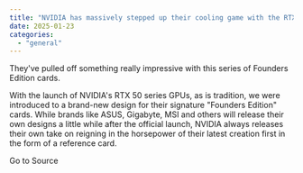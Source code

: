 ```yaml
---
title: "NVIDIA has massively stepped up their cooling game with the RTX 5090 Founders Edition"
date: 2025-01-23
categories: 
  - "general"
---
```


They've pulled off something really impressive with this series of Founders Edition cards.

With the launch of NVIDIA's RTX 50 series GPUs, as is tradition, we were introduced to a brand-new design for their signature "Founders Edition" cards. While brands like ASUS, Gigabyte, MSI and others will release their own designs a little while after the official launch, NVIDIA always releases their own take on reigning in the horsepower of their latest creation first in the form of a reference card.

Go to Source
